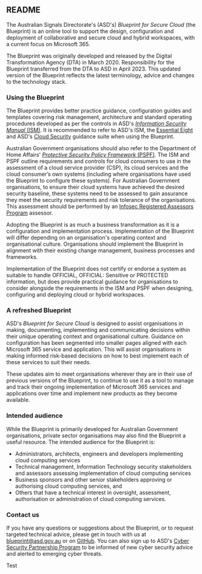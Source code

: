 ## README

The Australian Signals Directorate's (ASD's) *Blueprint for Secure Cloud* (the Blueprint) is an online tool to support the design, configuration and deployment of collaborative and secure cloud and hybrid workspaces, with a current focus on Microsoft 365. 

The Blueprint was originally developed and released by the Digital Transformation Agency (DTA) in March 2020. Responsibility for the Blueprint transferred from the DTA to ASD in April 2023. This updated version of the Blueprint reflects the latest terminology, advice and changes to the technology stack.

### Using the Blueprint

The Blueprint provides better practice guidance, configuration guides and templates covering risk management, architecture and standard operating procedures developed as per the controls in ASD's [*Information Security Manual* (ISM)](https://www.cyber.gov.au/resources-business-and-government/essential-cyber-security/ism). It is recommended to refer to ASD's ISM, the [Essential Eight](https://www.cyber.gov.au/resources-business-and-government/essential-cyber-security/essential-eight) and ASD's [Cloud Security](https://www.cyber.gov.au/resources-business-and-government/maintaining-devices-and-systems/cloud-security-guidance) guidance suite when using the Blueprint. 

Australian Government organisations should also refer to the Department of Home Affairs' [*Protective Security Policy Framework* (PSPF)](https://www.protectivesecurity.gov.au/). The ISM and PSPF outline requirements and controls for cloud consumers to use in the assessment of a cloud service provider (CSP), its cloud services and the cloud consumer’s own systems (including where organisations have used the Blueprint to configure these systems). For Australian Government organisations, to ensure their cloud systems have achieved the desired security baseline, these systems need to be assessed to gain assurance they meet the security requirements and risk tolerance of the organisations. This assessment should be performed by an [Infosec Registered Assessors Program](https://www.cyber.gov.au/irap) assessor. 

Adopting the Blueprint is as much a business transformation as it is a configuration and implementation process. Implementation of the Blueprint will differ depending on an organisation's operating context and organisational culture. Organisations should implement the Blueprint in alignment with their existing change management, business processes and frameworks. 

<div class="alert alert-info" role="alert">
Implementation of the Blueprint does not certify or endorse a system as suitable to handle OFFICIAL, OFFICIAL: Sensitive or PROTECTED information, but does provide practical guidance for organisations to consider alongside the requirements in the ISM and PSPF when designing, configuring and deploying cloud or hybrid workspaces.
</div>

### A refreshed Blueprint

ASD's *Blueprint for Secure Cloud* is designed to assist organisations in making, documenting, implementing and communicating decisions within their unique operating context and organisational culture. Guidance on configuration has been segmented into smaller pages aligned with each Microsoft 365 service and application. This will assist organisations in making informed risk-based decisions  on how to best implement each of these services to suit their needs. 

These updates aim to meet organisations wherever they are in their use of previous versions of the Blueprint, to continue to use it as a tool to manage and track their ongoing implementation of Microsoft 365 services and applications over time and implement new products as they become available. 

### Intended audience

While the Blueprint is primarily developed for Australian Government organisations, private sector organisations may also find the Blueprint a useful resource. The intended audience for the Blueprint is:

* Administrators, architects, engineers and developers implementing cloud computing services
* Technical management, Information Technology security stakeholders and assessors assessing implementation of cloud computing services
* Business sponsors and other senior stakeholders approving or authorising cloud computing services, and 
* Others that have a technical interest in oversight, assessment, authorisation or administration of cloud computing services.

### Contact us

If you have any questions or suggestions about the Blueprint, or to request targeted technical advice, please get in touch with us at [blueprint@asd.gov.au](mailto:blueprint@asd.gov.au) or on [GitHub](https://github.com/ASD-Blueprint/ASD-Blueprint-for-Secure-Cloud). You can also sign up to ASD's [Cyber Security Partnership Program](https://www.cyber.gov.au/partnershipprogram) to be informed of new cyber security advice and alerted to emerging cyber threats.

Test